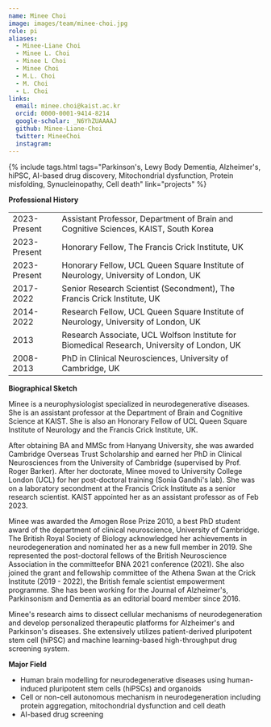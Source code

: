 ```yaml
---
name: Minee Choi
image: images/team/minee-choi.jpg
role: pi
aliases:
  - Minee-Liane Choi
  - Minee L. Choi
  - Minee L Choi
  - Minee Choi
  - M.L. Choi
  - M. Choi
  - L. Choi
links:  
  email: minee.choi@kaist.ac.kr
  orcid: 0000-0001-9414-8214
  google-scholar: _N6YhZUAAAAJ
  github: Minee-Liane-Choi
  twitter: MineeChoi
  instagram:
---
```


{%
  include tags.html
  tags="Parkinson's, Lewy Body Dementia, Alzheimer's, hiPSC, AI-based drug discovery, Mitochondrial dysfunction, Protein misfolding, Synucleinopathy, Cell death"
  link="projects"
%}

<strong>Professional History</strong>

<table>
  <tr>
    <td>2023-Present</td>
    <td>Assistant Professor, Department of Brain and Cognitive Sciences, KAIST, South Korea</td>
  </tr>
  <tr>
    <td>2023-Present</td>
    <td>Honorary Fellow, The Francis Crick Institute, UK</td>
  </tr>
  <tr>
    <td>2023-Present</td>
    <td>Honorary Fellow, UCL Queen Square Institute of Neurology, University of London, UK</td>
  </tr>
  <tr>
    <td>2017-2022</td>
    <td>Senior Research Scientist (Secondment), The Francis Crick Institute, UK</td>
  </tr>
  <tr>
    <td>2014-2022</td>
    <td>Research Fellow, UCL Queen Square Institute of Neurology, University of London, UK</td>
  </tr>
  <tr>
    <td>2013</td>
    <td>Research Associate, UCL Wolfson Institute for Biomedical Research, University of London, UK</td>
  </tr>
  <tr>
    <td>2008-2013 </td>
    <td>PhD in Clinical Neurosciences, University of Cambridge, UK</td>
  </tr>
</table>

<strong>Biographical Sketch</strong>

Minee is a neurophysiologist specialized in neurodegenerative diseases. She is an assistant professor at the Department of Brain and Cognitive Science at KAIST. She is also an Honorary Fellow of UCL Queen Square Institute of Neurology and the Francis Crick Institute, UK. <br>

After obtaining BA and MMSc from Hanyang University, she was awarded Cambridge Overseas Trust Scholarship and earned her PhD in Clinical Neurosciences from the University of Cambridge (supervised by Prof. Roger Barker). After her doctorate, Minee moved to University College London (UCL) for her post-doctoral training (Sonia Gandhi's lab). She was on a laboratory secondment at the Francis Crick Institute as a senior research scientist. KAIST appointed her as an assistant professor as of Feb 2023. <br>

Minee was awarded the Amogen Rose Prize 2010, a best PhD student award of the department of clinical neuroscience, University of Cambridge. The British Royal Society of Biology acknowledged her achievements in neurodegeneration and nominated her as a new full member in 2019. She represented the post-doctoral fellows of the British Neuroscience Association in the committeefor BNA 2021 conference (2021). She also joined the grant and fellowship committee of the Athena Swan at the Crick Institute (2019 - 2022), the British female scientist empowerment programme. She has been working for the Journal of Alzheimer's, Parkinsonism and Dementia as an editorial board member since 2016. <br>

Minee's research aims to dissect cellular mechanisms of neurodegeneration and develop personalized therapeutic platforms for Alzheimer's and Parkinson's diseases. She extensively utilizes patient-derived pluripotent stem cell (hiPSC) and machine learning-based high-throughput drug screening system. <br>

<strong>Major Field</strong>
- Human brain modelling for neurodegenerative diseases using human-induced pluripotent stem cells (hiPSCs) and organoids <br>
- Cell or non-cell autonomous mechanism in neurodegeneration including protein aggregation, mitochondrial dysfunction and cell death <br>  
- AI-based drug screening <br>   
